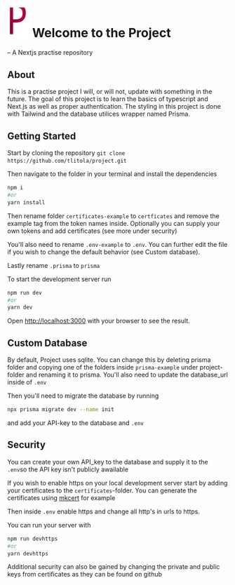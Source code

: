 # <img src="./public/logo.svg" width=50> Welcome to the Project

– A Nextjs practise repository

## About

This is a practise project I will, or will not, update with something in the future. The goal of this project is to learn the basics of typescript and Next.js as well as proper authentication.
The styling in this project is done with Tailwind and the database utilices wrapper named Prisma.

## Getting Started

Start by cloning the repository `git clone https://github.com/tlitola/project.git`

Then navigate to the folder in your terminal and install the dependencies

```bash
npm i
#or
yarn install
```

Then rename folder `certificates-example` to `certficates` and remove the example tag from the token names inside. Optionally you can supply your own tokens and add certificates (see more under security)

You'll also need to rename `.env-example` to `.env`. You can further edit the file if you wish to change the default behavior (see Custom database).

Lastly rename `.prisma` to `prisma`

To start the development server run

```bash
npm run dev
#or
yarn dev
```

Open [http://localhost:3000](http://localhost:3000) with your browser to see the result.

## Custom Database

By default, Project uses sqlite. You can change this by deleting prisma folder and copying one of the folders inside `prisma-example` under project-folder and renaming it to prisma. You'll also need to update the database_url inside of `.env`

Then you'll need to migrate the database by running

```bash
npx prisma migrate dev --name init
```

and add your API-key to the database and `.env`

## Security

You can create your own API_key to the database and supply it to the `.env`so the API key isn't publicly awailable

If you wish to enable https on your local development server start by adding your certificates to the `certificates`-folder. You can generate the certificates using [mkcert](https://github.com/FiloSottile/mkcert) for example

Then inside `.env` enable https and change all http's in urls to https.

You can run your server with

```bash
npm run devhttps
#or
yarn devhttps
```

Additional security can also be gained by changing the private and public keys from certificates as they can be found on github
